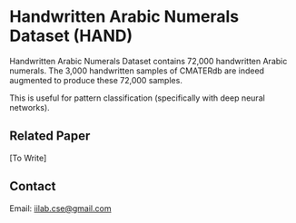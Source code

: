 # Handwritten Arabic Numerals Dataset (HAND)
Handwritten Arabic Numerals Dataset contains 72,000 handwritten Arabic numerals. The 3,000 handwritten samples of CMATERdb are indeed augmented to produce these 72,000 samples. 

This is useful for pattern classification (specifically with deep neural networks).

## Related Paper
[To Write]

## Contact 
Email: iilab.cse@gmail.com
